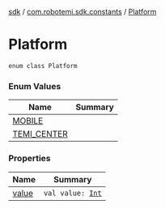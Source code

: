[sdk](../../index.md) / [com.robotemi.sdk.constants](../index.md) / [Platform](./index.md)

# Platform

`enum class Platform`

### Enum Values

| Name | Summary |
|---|---|
| [MOBILE](-m-o-b-i-l-e.md) |  |
| [TEMI_CENTER](-t-e-m-i_-c-e-n-t-e-r.md) |  |

### Properties

| Name | Summary |
|---|---|
| [value](value.md) | `val value: `[`Int`](https://kotlinlang.org/api/latest/jvm/stdlib/kotlin/-int/index.html) |
